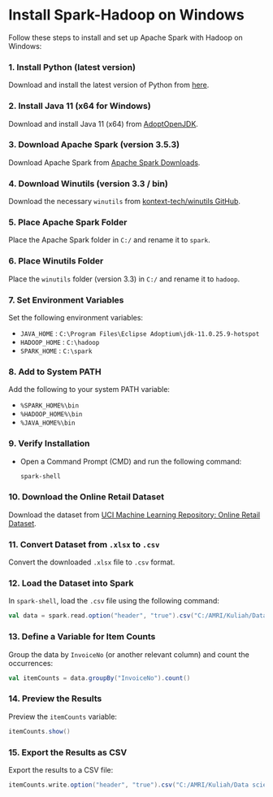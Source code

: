 # Install Spark-Hadoop on Windows

Follow these steps to install and set up Apache Spark with Hadoop on Windows:

### 1. Install Python (latest version)
Download and install the latest version of Python from [here](https://www.python.org/).

### 2. Install Java 11 (x64 for Windows)
Download and install Java 11 (x64) from [AdoptOpenJDK](https://adoptium.net/temurin/releases/?os=windows&arch=x64&package=jdk&version=11).

### 3. Download Apache Spark (version 3.5.3)
Download Apache Spark from [Apache Spark Downloads](https://spark.apache.org/downloads.html).

### 4. Download Winutils (version 3.3 / bin)
Download the necessary `winutils` from [kontext-tech/winutils GitHub](https://github.com/kontext-tech/winutils).

### 5. Place Apache Spark Folder
Place the Apache Spark folder in `C:/` and rename it to `spark`.

### 6. Place Winutils Folder
Place the `winutils` folder (version 3.3) in `C:/` and rename it to `hadoop`.

### 7. Set Environment Variables
Set the following environment variables:

- `JAVA_HOME` : `C:\Program Files\Eclipse Adoptium\jdk-11.0.25.9-hotspot`
- `HADOOP_HOME` : `C:\hadoop`
- `SPARK_HOME` : `C:\spark`

### 8. Add to System PATH
Add the following to your system PATH variable:

- `%SPARK_HOME%\bin`
- `%HADOOP_HOME%\bin`
- `%JAVA_HOME%\bin`

### 9. Verify Installation
- Open a Command Prompt (CMD) and run the following command:
  
  ```bash
  spark-shell
  ```

### 10. Download the Online Retail Dataset
Download the dataset from [UCI Machine Learning Repository: Online Retail Dataset](https://archive.ics.uci.edu/dataset/352/online+retail).

### 11. Convert Dataset from `.xlsx` to `.csv`
Convert the downloaded `.xlsx` file to `.csv` format.

### 12. Load the Dataset into Spark
In `spark-shell`, load the `.csv` file using the following command:

```scala
val data = spark.read.option("header", "true").csv("C:/AMRI/Kuliah/Data science/spark program/Online Retail.csv")
```

### 13. Define a Variable for Item Counts
Group the data by `InvoiceNo` (or another relevant column) and count the occurrences:

```scala
val itemCounts = data.groupBy("InvoiceNo").count()
```

### 14. Preview the Results
Preview the `itemCounts` variable:

```scala
itemCounts.show()
```

### 15. Export the Results as CSV
Export the results to a CSV file:

```scala
itemCounts.write.option("header", "true").csv("C:/AMRI/Kuliah/Data science/spark program/output")
```
